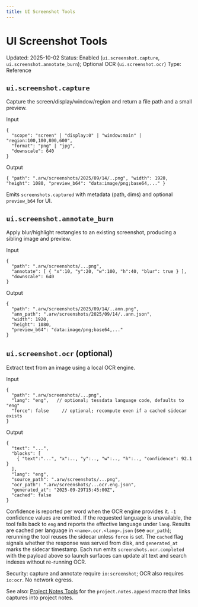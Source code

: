 ```yaml
---
title: UI Screenshot Tools
---
```


# UI Screenshot Tools
Updated: 2025-10-02
Status: Enabled (`ui.screenshot.capture`, `ui.screenshot.annotate_burn`); Optional OCR (`ui.screenshot.ocr`)
Type: Reference

## `ui.screenshot.capture`
Capture the screen/display/window/region and return a file path and a small preview.

Input
```
{
  "scope": "screen" | "display:0" | "window:main" | "region:100,100,800,600",
  "format": "png" | "jpg",
  "downscale": 640
}
```

Output
```
{ "path": ".arw/screenshots/2025/09/14/..png", "width": 1920, "height": 1080, "preview_b64": "data:image/png;base64,..." }
```

Emits `screenshots.captured` with metadata (path, dims) and optional `preview_b64` for UI.

## `ui.screenshot.annotate_burn`
Apply blur/highlight rectangles to an existing screenshot, producing a sibling image and preview.

Input
```
{
  "path": ".arw/screenshots/...png",
  "annotate": [ { "x":10, "y":20, "w":100, "h":40, "blur": true } ],
  "downscale": 640
}
```

Output
```
{
  "path": ".arw/screenshots/2025/09/14/..ann.png",
  "ann_path": ".arw/screenshots/2025/09/14/..ann.json",
  "width": 1920,
  "height": 1080,
  "preview_b64": "data:image/png;base64,..."
}
```

## `ui.screenshot.ocr` (optional)
Extract text from an image using a local OCR engine.

Input
```
{
  "path": ".arw/screenshots/...png",
  "lang": "eng",   // optional; tessdata language code, defaults to "eng"
  "force": false     // optional; recompute even if a cached sidecar exists
}
```

Output
```
{
  "text": "...",
  "blocks": [
    { "text":"...", "x":.., "y":.., "w":.., "h":.., "confidence": 92.1 }
  ],
  "lang": "eng",
  "source_path": ".arw/screenshots/...png",
  "ocr_path": ".arw/screenshots/...ocr.eng.json",
  "generated_at": "2025-09-29T15:45:00Z",
  "cached": false
}
```

Confidence is reported per word when the OCR engine provides it. `-1` confidence values are omitted. If the requested language is unavailable, the tool falls back to `eng` and reports the effective language under `lang`. Results are cached per language in `<name>.ocr.<lang>.json` (see `ocr_path`); rerunning the tool reuses the sidecar unless `force` is set. The `cached` flag signals whether the response was served from disk, and `generated_at` marks the sidecar timestamp. Each run emits `screenshots.ocr.completed` with the payload above so launch surfaces can update alt text and search indexes without re-running OCR.

Security: capture and annotate require `io:screenshot`; OCR also requires `io:ocr`. No network egress.

See also: [Project Notes Tools](project_notes.md) for the `project.notes.append` macro that links captures into project notes.
